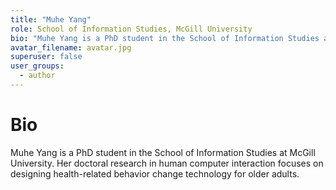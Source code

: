 ```yaml
---
title: "Muhe Yang"
role: School of Information Studies, McGill University
bio: "Muhe Yang is a PhD student in the School of Information Studies at McGill University. Her doctoral research in human computer interaction focuses on designing health-related behavior change technology for older adults."
avatar_filename: avatar.jpg
superuser: false
user_groups:
  - author
---
```


# Bio
Muhe Yang is a PhD student in the School of Information Studies at McGill University. Her doctoral research in human computer interaction focuses on designing health-related behavior change technology for older adults.
